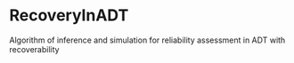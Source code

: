 # RecoveryInADT
Algorithm of inference and simulation for reliability assessment in ADT with recoverability
